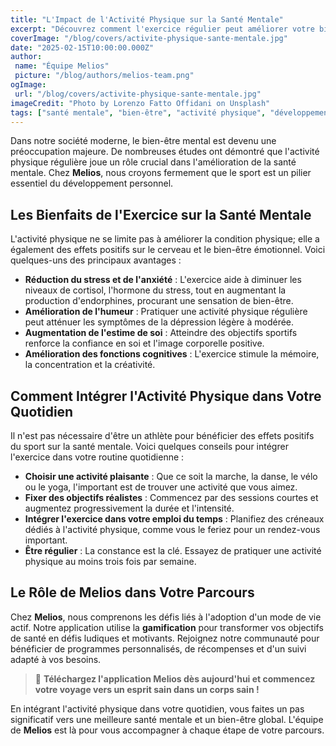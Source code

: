 ```yaml
---
title: "L'Impact de l'Activité Physique sur la Santé Mentale"
excerpt: "Découvrez comment l'exercice régulier peut améliorer votre bien-être mental et contribuer à une meilleure qualité de vie."
coverImage: "/blog/covers/activite-physique-sante-mentale.jpg"
date: "2025-02-15T10:00:00.000Z"
author:
 name: "Équipe Melios"
 picture: "/blog/authors/melios-team.png"
ogImage:
 url: "/blog/covers/activite-physique-sante-mentale.jpg"
imageCredit: "Photo by Lorenzo Fatto Offidani on Unsplash"
tags: ["santé mentale", "bien-être", "activité physique", "développement personnel"]
---
```


Dans notre société moderne, le bien-être mental est devenu une préoccupation majeure. De nombreuses études ont démontré que l'activité physique régulière joue un rôle crucial dans l'amélioration de la santé mentale. Chez **Melios**, nous croyons fermement que le sport est un pilier essentiel du développement personnel.

## Les Bienfaits de l'Exercice sur la Santé Mentale

L'activité physique ne se limite pas à améliorer la condition physique; elle a également des effets positifs sur le cerveau et le bien-être émotionnel. Voici quelques-uns des principaux avantages :

- **Réduction du stress et de l'anxiété** : L'exercice aide à diminuer les niveaux de cortisol, l'hormone du stress, tout en augmentant la production d'endorphines, procurant une sensation de bien-être.
- **Amélioration de l'humeur** : Pratiquer une activité physique régulière peut atténuer les symptômes de la dépression légère à modérée.
- **Augmentation de l'estime de soi** : Atteindre des objectifs sportifs renforce la confiance en soi et l'image corporelle positive.
- **Amélioration des fonctions cognitives** : L'exercice stimule la mémoire, la concentration et la créativité.

## Comment Intégrer l'Activité Physique dans Votre Quotidien

Il n'est pas nécessaire d'être un athlète pour bénéficier des effets positifs du sport sur la santé mentale. Voici quelques conseils pour intégrer l'exercice dans votre routine quotidienne :

- **Choisir une activité plaisante** : Que ce soit la marche, la danse, le vélo ou le yoga, l'important est de trouver une activité que vous aimez.
- **Fixer des objectifs réalistes** : Commencez par des sessions courtes et augmentez progressivement la durée et l'intensité.
- **Intégrer l'exercice dans votre emploi du temps** : Planifiez des créneaux dédiés à l'activité physique, comme vous le feriez pour un rendez-vous important.
- **Être régulier** : La constance est la clé. Essayez de pratiquer une activité physique au moins trois fois par semaine.

## Le Rôle de Melios dans Votre Parcours

Chez **Melios**, nous comprenons les défis liés à l'adoption d'un mode de vie actif. Notre application utilise la **gamification** pour transformer vos objectifs de santé en défis ludiques et motivants. Rejoignez notre communauté pour bénéficier de programmes personnalisés, de récompenses et d'un suivi adapté à vos besoins.

> 🚀 **Téléchargez l'application Melios dès aujourd'hui et commencez votre voyage vers un esprit sain dans un corps sain !**

En intégrant l'activité physique dans votre quotidien, vous faites un pas significatif vers une meilleure santé mentale et un bien-être global. L'équipe de **Melios** est là pour vous accompagner à chaque étape de votre parcours.
